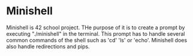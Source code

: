 # Minishell
Minishell is 42 school project. THe purpose of it is to create a prompt by executing "./minishell" in the terminal. This prompt has to handle several common commands of the shell such as 'cd' 'ls' or 'echo'. Minishell does also handle redirections and pips.
